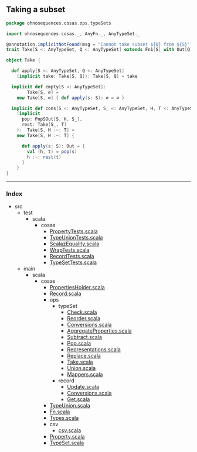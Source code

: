 ## Taking a subset

```scala
package ohnosequences.cosas.ops.typeSets

import ohnosequences.cosas._, AnyFn._, AnyTypeSet._

@annotation.implicitNotFound(msg = "Cannot take subset ${Q} from ${S}")
trait Take[S <: AnyTypeSet, Q <: AnyTypeSet] extends Fn1[S] with Out[Q]

object Take {

  def apply[S <: AnyTypeSet, Q <: AnyTypeSet]
    (implicit take: Take[S, Q]): Take[S, Q] = take

  implicit def empty[S <: AnyTypeSet]: 
        Take[S, ∅] = 
    new Take[S, ∅] { def apply(s: S): ∅ = ∅ }

  implicit def cons[S <: AnyTypeSet, S_ <: AnyTypeSet, H, T <: AnyTypeSet]
    (implicit 
      pop: PopSOut[S, H, S_],
      rest: Take[S_, T]
    ):  Take[S, H :~: T] =
    new Take[S, H :~: T] { 

      def apply(s: S): Out = {
        val (h, t) = pop(s)
        h :~: rest(t)
      }
    }
}

```


------

### Index

+ src
  + test
    + scala
      + cosas
        + [PropertyTests.scala][test/scala/cosas/PropertyTests.scala]
        + [TypeUnionTests.scala][test/scala/cosas/TypeUnionTests.scala]
        + [ScalazEquality.scala][test/scala/cosas/ScalazEquality.scala]
        + [WrapTests.scala][test/scala/cosas/WrapTests.scala]
        + [RecordTests.scala][test/scala/cosas/RecordTests.scala]
        + [TypeSetTests.scala][test/scala/cosas/TypeSetTests.scala]
  + main
    + scala
      + cosas
        + [PropertiesHolder.scala][main/scala/cosas/PropertiesHolder.scala]
        + [Record.scala][main/scala/cosas/Record.scala]
        + ops
          + typeSet
            + [Check.scala][main/scala/cosas/ops/typeSet/Check.scala]
            + [Reorder.scala][main/scala/cosas/ops/typeSet/Reorder.scala]
            + [Conversions.scala][main/scala/cosas/ops/typeSet/Conversions.scala]
            + [AggregateProperties.scala][main/scala/cosas/ops/typeSet/AggregateProperties.scala]
            + [Subtract.scala][main/scala/cosas/ops/typeSet/Subtract.scala]
            + [Pop.scala][main/scala/cosas/ops/typeSet/Pop.scala]
            + [Representations.scala][main/scala/cosas/ops/typeSet/Representations.scala]
            + [Replace.scala][main/scala/cosas/ops/typeSet/Replace.scala]
            + [Take.scala][main/scala/cosas/ops/typeSet/Take.scala]
            + [Union.scala][main/scala/cosas/ops/typeSet/Union.scala]
            + [Mappers.scala][main/scala/cosas/ops/typeSet/Mappers.scala]
          + record
            + [Update.scala][main/scala/cosas/ops/record/Update.scala]
            + [Conversions.scala][main/scala/cosas/ops/record/Conversions.scala]
            + [Get.scala][main/scala/cosas/ops/record/Get.scala]
        + [TypeUnion.scala][main/scala/cosas/TypeUnion.scala]
        + [Fn.scala][main/scala/cosas/Fn.scala]
        + [Types.scala][main/scala/cosas/Types.scala]
        + csv
          + [csv.scala][main/scala/cosas/csv/csv.scala]
        + [Property.scala][main/scala/cosas/Property.scala]
        + [TypeSet.scala][main/scala/cosas/TypeSet.scala]

[test/scala/cosas/PropertyTests.scala]: ../../../../../test/scala/cosas/PropertyTests.scala.md
[test/scala/cosas/TypeUnionTests.scala]: ../../../../../test/scala/cosas/TypeUnionTests.scala.md
[test/scala/cosas/ScalazEquality.scala]: ../../../../../test/scala/cosas/ScalazEquality.scala.md
[test/scala/cosas/WrapTests.scala]: ../../../../../test/scala/cosas/WrapTests.scala.md
[test/scala/cosas/RecordTests.scala]: ../../../../../test/scala/cosas/RecordTests.scala.md
[test/scala/cosas/TypeSetTests.scala]: ../../../../../test/scala/cosas/TypeSetTests.scala.md
[main/scala/cosas/PropertiesHolder.scala]: ../../PropertiesHolder.scala.md
[main/scala/cosas/Record.scala]: ../../Record.scala.md
[main/scala/cosas/ops/typeSet/Check.scala]: Check.scala.md
[main/scala/cosas/ops/typeSet/Reorder.scala]: Reorder.scala.md
[main/scala/cosas/ops/typeSet/Conversions.scala]: Conversions.scala.md
[main/scala/cosas/ops/typeSet/AggregateProperties.scala]: AggregateProperties.scala.md
[main/scala/cosas/ops/typeSet/Subtract.scala]: Subtract.scala.md
[main/scala/cosas/ops/typeSet/Pop.scala]: Pop.scala.md
[main/scala/cosas/ops/typeSet/Representations.scala]: Representations.scala.md
[main/scala/cosas/ops/typeSet/Replace.scala]: Replace.scala.md
[main/scala/cosas/ops/typeSet/Take.scala]: Take.scala.md
[main/scala/cosas/ops/typeSet/Union.scala]: Union.scala.md
[main/scala/cosas/ops/typeSet/Mappers.scala]: Mappers.scala.md
[main/scala/cosas/ops/record/Update.scala]: ../record/Update.scala.md
[main/scala/cosas/ops/record/Conversions.scala]: ../record/Conversions.scala.md
[main/scala/cosas/ops/record/Get.scala]: ../record/Get.scala.md
[main/scala/cosas/TypeUnion.scala]: ../../TypeUnion.scala.md
[main/scala/cosas/Fn.scala]: ../../Fn.scala.md
[main/scala/cosas/Types.scala]: ../../Types.scala.md
[main/scala/cosas/csv/csv.scala]: ../../csv/csv.scala.md
[main/scala/cosas/Property.scala]: ../../Property.scala.md
[main/scala/cosas/TypeSet.scala]: ../../TypeSet.scala.md